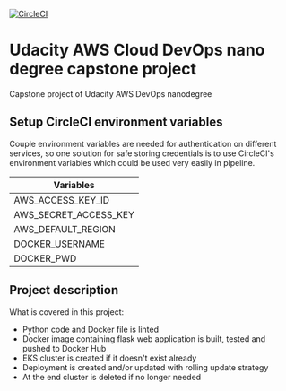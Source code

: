[![CircleCI](https://circleci.com/gh/mdominovic/aws_devops_capstone.svg?style=svg)](https://circleci.com/gh/mdominovic/aws_devops_capstone)

# Udacity AWS Cloud DevOps nano degree capstone project
Capstone project of Udacity AWS DevOps nanodegree

## Setup CircleCI environment variables
Couple environment variables are needed for authentication on different services, so one solution for safe storing credentials is to use CircleCI's environment variables which could be used very easily in pipeline.

| Variables  |
| ------------- |
| AWS_ACCESS_KEY_ID  |
| AWS_SECRET_ACCESS_KEY  |
| AWS_DEFAULT_REGION  |
| DOCKER_USERNAME  |
| DOCKER_PWD  |

## Project description
What is covered in this project:
 * Python code and Docker file is linted
 * Docker image containing flask web application is built, tested and pushed to Docker Hub
 * EKS cluster is created if it doesn't exist already
 * Deployment is created and/or updated with rolling update strategy
 * At the end cluster is deleted if no longer needed

